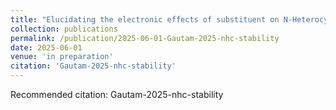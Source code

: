 ```yaml
---
title: "Elucidating the electronic effects of substituent on N-Heterocyclic carbene stability on gold nanoclusters"
collection: publications
permalink: /publication/2025-06-01-Gautam-2025-nhc-stability
date: 2025-06-01
venue: 'in preparation'
citation: 'Gautam-2025-nhc-stability'
---
```

Recommended citation: Gautam-2025-nhc-stability